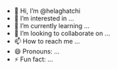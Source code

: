 - 👋 Hi, I’m @helaghatchi
- 👀 I’m interested in ...
- 🌱 I’m currently learning ...
- 💞️ I’m looking to collaborate on ...
- 📫 How to reach me ...
- 😄 Pronouns: ...
- ⚡ Fun fact: ...

<!---
helaghatchi/helaghatchi is a ✨ special ✨ repository because its `README.md` (this file) appears on your GitHub profile.
You can click the Preview link to take a look at your changes.
--->
